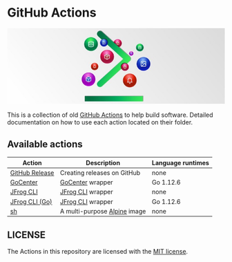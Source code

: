 # GitHub Actions

![actions](./actions.jpg)

This is a collection of old [GitHub Actions](https://github.com/features/actions) to help build software.
Detailed documentation on how to use each action located on their folder.

## Available actions

| Action                             | Description                                                | Language runtimes |
|------------------------------------|------------------------------------------------------------|-------------------|
| [GitHub Release](./github-release) | Creating releases on GitHub                                | none              |
| [GoCenter](./gocenter)             | [GoCenter](https://gocenter.jfrog.com/stats) wrapper       | Go 1.12.6         |
| [JFrog CLI](./jfrog-cli)           | [JFrog CLI](https://github.com/jfrog/jfrog-cli-go) wrapper | none              |
| [JFrog CLI (Go)](./jfrog-cli-go)   | [JFrog CLI](https://github.com/jfrog/jfrog-cli-go) wrapper | Go 1.12.6         |
| [sh](./sh)                         | A multi-purpose [Alpine](https://alpinelinux.org) image    | none              |

## LICENSE

The Actions in this repository are licensed with the [MIT license](./LICENSE).
